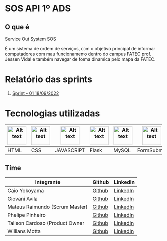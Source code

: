 # SOS API 1º ADS

## O que é
<p>Service Out System SOS</p>
É um sistema de ordem de serviços, com o objetivo principal de informar computadores com mau funcionamento dentro do campus FATEC prof. Jessen Vidal e também navegar de forma dinamica pelo mapa da FATEC.

# Relatório das sprints
<ol>
  <li><a href="./relatorios/Sprint-01.md">Sprint - 01 18/09/2022</a></li>
</ol>


# Tecnologias utilizadas
<table>
  <thead>
    <th><img
  src="https://user-images.githubusercontent.com/89823203/188508559-2e9b2add-9fb0-427f-b812-3201f43f9c57.png"
  alt="Alt text"
  title="Optional title"
  style="display: inline-block; margin: 0 auto; width: 60px"></th>
  <th><img
  src="https://user-images.githubusercontent.com/89823203/188508718-75027df1-8a91-4a47-94b5-ce2664c6f2be.png"
  alt="Alt text"
  title="Optional title"
  style="display: inline-block; margin: 0 auto; width: 60px"></th>
  <th><img
  src="https://user-images.githubusercontent.com/89823203/190717820-53e9f06b-1aec-4e46-91e1-94ea2cf07100.svg"
  alt="Alt text"
  title="Optional title"
  style="display: inline-block; margin: 0 auto; width: 60px"></th>
  <th><img
  src="https://user-images.githubusercontent.com/89823203/190718367-aae8b007-5719-462b-bc27-7c729c86c1d1.png"
  alt="Alt text"
  title="Optional title"
  style="display: inline-block; margin: 0 auto; width: 60px"></th>
  <th><img
  src="https://user-images.githubusercontent.com/89823203/190718687-f627ce18-9b3e-4ce1-bc9c-ddc3521a7705.png"
  alt="Alt text"
  title="Optional title"
  style="display: inline-block; margin: 0 auto; width: 60px"></th>
  <th><img
  src="https://formsubmit.io/static/app/images/formsubmit.png"
  alt="Alt text"
  title="Optional title"
  style="display: inline-block; margin: 0 auto; width: 60px"></th>
  <th><img
  src="https://user-images.githubusercontent.com/89823203/190719035-739acf76-1eee-45e9-82df-08a64baf1a69.png"
  alt="Alt text"
  title="Optional title"
  style="display: inline-block; margin: 0 auto; width: 60px"></th>
  </thead>
  <tbody>
    <td>HTML</td>
    <td>CSS</td>
    <td>JAVASCRIPT</td>
    <td>Flask</td>
    <td>MySQL</td>
    <td>FormSubmit</td>
    <td>Trello</td>
  </tbody>
</table>

## Time
 <table>
  <thead>
    <th>Integrante</th>
    <th>Github</th>
    <th>LinkedIn</th>
  </thead>
  <tbody>
  <tr>
    <td>Caio Yokoyama</td>
    <td><a href="https://github.com/Caboia">Github</a></td>
    <td><a href="https://www.linkedin.com/in/caioyokoyama/">LinkedIn</a></td>
    </tr>
    <tr>
    <td>Giovani Avila</td>
    <td><a href="https://github.com/GiovaniAvila">Github</a></td>
    <td><a href="https://www.linkedin.com/in/giovani-carvalho-avila-80593a224/">LinkedIn</a></td>
    </tr>
    <tr>
    <td>Mateus Raimundo (Scrum Master)</td>
    <td><a href="https://github.com/MateusdiSousa">Github</a></td>
    <td><a href="https://www.linkedin.com/in/mateus-sousa-ba976423a">LinkedIn</a></td>
    </tr>
    <tr>
    <td>Phelipe Pinheiro</td>
    <td><a href="https://github.com/Phelipepinheiro">Github</a></td>
    <td><a href="https://www.linkedin.com/in/phelipe-pinheiro-da-silva-28320824a/">LinkedIn</a></td>
    </tr>
    <tr>
    <td>Talison Cardoso (Product Owner</td>
    <td><a href="https://github.com/ImBard">Github</a></td>
    <td><a href="https://www.linkedin.com/in/talison-brendon/">LinkedIn</a></td>
    </tr>
    <tr>
    <td>Willians Motta</td>
    <td><a href="https://github.com/williansmott4">Github</a></td>
    <td><a href="https://www.linkedin.com/in/willians-motta-4892a3208/">LinkedIn</a></td>
  </tbody>
</table>


